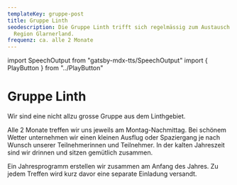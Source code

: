 ```yaml
---
templateKey: gruppe-post
title: Gruppe Linth
seodescription: Die Gruppe Linth trifft sich regelmässig zum Austausch in der
  Region Glarnerland.
frequenz: ca. alle 2 Monate
---
```

import SpeechOutput from "gatsby-mdx-tts/SpeechOutput"
import { PlayButton } from "../PlayButton"

<SpeechOutput id="gruppe-linth" customPlayButton={PlayButton}>

# Gruppe Linth
Wir sind eine nicht allzu grosse Gruppe aus dem Linthgebiet.


Alle 2 Monate treffen wir uns  jeweils am Montag-Nachmittag. Bei schönem Wetter unternehmen wir einen kleinen Ausflug oder Spaziergang je nach Wunsch unserer
Teilnehmerinnen und Teilnehmer. In der kalten Jahreszeit sind wir drinnen und sitzen gemütlich zusammen.


Ein Jahresprogramm erstellen wir zusammen am Anfang des Jahres. Zu jedem Treffen
wird kurz davor eine separate Einladung versandt.

</SpeechOutput>
